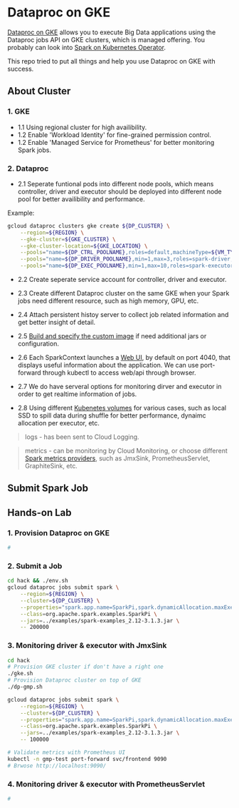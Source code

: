 # Dataproc on GKE

[Dataproc on GKE](https://cloud.google.com/dataproc/docs/guides/dpgke/dataproc-gke-overview) allows you to execute Big Data applications using the Dataproc jobs API on GKE clusters, which is managed offering. You probably can look into [Spark on Kubernetes Operator](https://github.com/GoogleCloudPlatform/spark-on-k8s-operator).

This repo tried to put all things and help you use Dataproc on GKE with success.

## About Cluster

### 1. GKE 
- 1.1 Using regional cluster for high availibility.
- 1.2 Enable 'Workload Identity' for fine-grained permission control.
- 1.2 Enable 'Managed Service for Prometheus' for better monitoring Spark jobs.



### 2. Dataproc 
- 2.1 Seperate funtional pods into different node pools, which means controller, driver and executor should be deployed into different node pool for better availibility and performance. 

Example:
```sh
gcloud dataproc clusters gke create ${DP_CLUSTER} \
    --region=${REGION} \
    --gke-cluster=${GKE_CLUSTER} \
    --gke-cluster-location=${GKE_LOCATION} \
    --pools="name=${DP_CTRL_POOLNAME},roles=default,machineType=${VM_TYPE}" \
    --pools="name=${DP_DRIVER_POOLNAME},min=1,max=3,roles=spark-driver,machineType=${VM_TYPE}" \
    --pools="name=${DP_EXEC_POOLNAME},min=1,max=10,roles=spark-executor,machineType=${VM_TYPE}"
```


- 2.2 Create seperate service account for controller, driver and executor.

- 2.3 Create different Dataproc cluster on the same GKE when your Spark jobs need different resource, such as high memory, GPU, etc.

- 2.4 Attach persistent histoy server to collect job related information and get better insight of detail. 

- 2.5 [Build and specify the custom image](https://cloud.google.com/dataproc/docs/guides/dpgke/dataproc-gke-custom-images#custom_container_image_requirements_and_settings) if need additional jars or configuration.  


- 2.6 Each SparkContext launches a [Web UI](https://spark.apache.org/docs/latest/web-ui.html), by default on port 4040, that displays useful information about the application. We can use port-forward through kubectl to access web/api through browser. 

- 2.7 We do have serveral options for monitoring dirver and executor in order to get realtime information of jobs.

- 2.8 Using different [Kubenetes volumes](https://spark.apache.org/docs/latest/running-on-kubernetes.html#using-kubernetes-volumes) for various cases, such as local SSD to spill data during shuffle for better performance, dynaimc allocation per executor, etc.

>logs - has been sent to Cloud Logging.

>metrics - can be monitoring by Cloud Monitoring, or choose different [Spark metrics providers](https://spark.apache.org/docs/latest/monitoring.html#metrics), such as JmxSink, PrometheusServlet, GraphiteSink, etc.

## Submit Spark Job

## Hands-on Lab

### 1. Provision Dataproc on GKE
```sh
#
```

### 2. Submit a Job
```sh
cd hack && ./env.sh
gcloud dataproc jobs submit spark \
    --region=${REGION} \
    --cluster=${DP_CLUSTER} \
    --properties="spark.app.name=SparkPi,spark.dynamicAllocation.maxExecutors=5" \
    --class=org.apache.spark.examples.SparkPi \
    --jars=../examples/spark-examples_2.12-3.1.3.jar \
    -- 200000

```

### 3. Monitoring driver & executor with JmxSink
```sh
cd hack
# Provision GKE cluster if don't have a right one
./gke.sh
# Provision Dataproc cluster on top of GKE
./dp-gmp.sh 

gcloud dataproc jobs submit spark \
    --region=${REGION} \
    --cluster=${DP_CLUSTER} \
    --properties="spark.app.name=SparkPi,spark.dynamicAllocation.maxExecutors=5" \
    --class=org.apache.spark.examples.SparkPi \
    --jars=../examples/spark-examples_2.12-3.1.3.jar \
    -- 100000

# Validate metrics with Prometheus UI
kubectl -n gmp-test port-forward svc/frontend 9090
# Brwose http://localhost:9090/

```

### 4. Monitoring driver & executor with PrometheusServlet
```sh
#
```